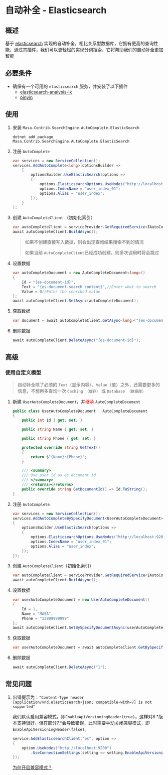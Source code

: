 # 自动补全 - Elasticsearch

## 概述

基于 [elasticsearch](https://www.elastic.co/cn/elasticsearch/) 实现的自动补全，相比关系型数据库，它拥有更高的查询性能，通过其插件，我们可以更轻松的实现分词搜索，它将帮助我们的自动补全更加智能

## 必要条件

* 确保有一个可用的 `elasticsearch` 服务，并安装了以下插件
  * [elasticsearch-analysis-ik](https://github.com/medcl/elasticsearch-analysis-ik)
  * [pinyin](https://github.com/medcl/elasticsearch-analysis-pinyin)

## 使用

1. 安装 `Masa.Contrib.SearchEngine.AutoComplete.ElasticSearch`

   ```shell 终端
   dotnet add package Masa.Contrib.SearchEngine.AutoComplete.ElasticSearch
   ```

2. 注册 `AutoComplete`

   ```csharp Program.cs
   var services = new ServiceCollection();
   services.AddAutoComplete<long>(optionsBuilder =>
       {
           optionsBuilder.UseElasticSearch(options =>
           {
               options.ElasticsearchOptions.UseNodes("http://localhost:9200");
               options.IndexName = "user_index_01";
               options.Alias = "user_index";
           });
       }
   );
   ```

3. 创建 `AutoCompleteClient` （初始化索引）

   ```csharp
   var autoCompleteClient = serviceProvider.GetRequiredService<IAutoCompleteClient>();
   await autoCompleteClient.BuildAsync();
   ```

   > 如果不创建直接写入数据，则会出现查询结果搜索不到的情况
   >
   > 如果当前 `AutoCompleteClient`已经成功创建，则多次调用时将会跳过

4. 设置数据

   ```csharp
   var autoCompleteDocument = new AutoCompleteDocument<long>()
   {
       Id = "{es-document-id}",
       Text = "{es-document-search content}",//Enter what to search
       Value = 0//Enter the searched value
   };
   await autoCompleteClient.SetAsync(autoCompleteDocument);
   ```

5. 获取数据

   ```csharp
   var document = await autoCompleteClient.GetAsync<long>("{es-document-search content}");
   ```

6. 删除数据

   ```csharp
   await autoCompleteClient.DeleteAsync("{es-document-id}");
   ```

## 高级

### 使用自定义模型 

> 自动补全除了必须的 `Text`（显示内容）、`Value`（值）之外，还需要更多的信息，不想再多查询一次 `Caching （缓存）` 或 `Database （数据库）`

1. 新建 `UserAutoCompleteDocument`，并<font Color=RED>继承</font> `AutoCompleteDocument`

   ```csharp
   public class UserAutoCompleteDocument : AutoCompleteDocument
   {
       public int Id { get; set; }
   
       public string Name { get; set; }
   
       public string Phone { get; set; }
   
       protected override string GetText()
       {
           return $"{Name}:{Phone}";
       }
   
       /// <summary>
       /// Use user id as es document id
       /// </summary>
       /// <returns></returns>
       public override string GetDocumentId() => Id.ToString();
   }
   ```

2. 注册 `AutoComplete`

   ```csharp Program.cs
   var services = new ServiceCollection();
   services.AddAutoCompleteBySpecifyDocument<UserAutoCompleteDocument>(optionsBuilder =>
   {
       optionsBuilder.UseElasticSearch(options =>
       {
           options.ElasticsearchOptions.UseNodes("http://localhost:9200");
           options.IndexName = "user_index_01";
           options.Alias = "user_index";
       });
   });
   ```

3. 创建 `AutoCompleteClient`（初始化索引）

   ```csharp
   var autoCompleteClient = serviceProvider.GetRequiredService<IAutoCompleteClient>();
   await autoCompleteClient.BuildAsync();
   ```

4. 设置数据

   ```csharp
   var userAutoCompleteDocument = new UserAutoCompleteDocument()
   {
       Id = 1,
       Name = "MASA",
       Phone = "13999999999"
   };
   await autoCompleteClient.SetBySpecifyDocumentAsync(userAutoCompleteDocument);
   ```

5. 获取数据

   ```csharp
   var userAutoCompleteDocument = await autoCompleteClient.GetBySpecifyDocumentAsync<UserAutoCompleteDocument>("masa");
   ```

6. 删除数据

   ```csharp
   await autoCompleteClient.DeleteAsync("1");
   ```

## 常见问题

1. 出错提示为：`"Content-Type header [application/vnd.elasticsearch+json; compatible-with=7] is not supported"`

   我们默认启用兼容模式，即`EnableApiVersioningHeader(true)`，这样对8.*版本支持很好，但在部分7.*会导致错误，此时需要手动关闭兼容模式，即`EnableApiVersioningHeader(false)`。

   ```csharp
   service.AddElasticsearchClient("es", option =>
   {
       option.UseNodes("http://localhost:9200")
           .UseConnectionSettings(setting => setting.EnableApiVersioningHeader(false));
   });
   ```

   [为何开启兼容模式？](https://github.com/elastic/elasticsearch-net/issues/6154)